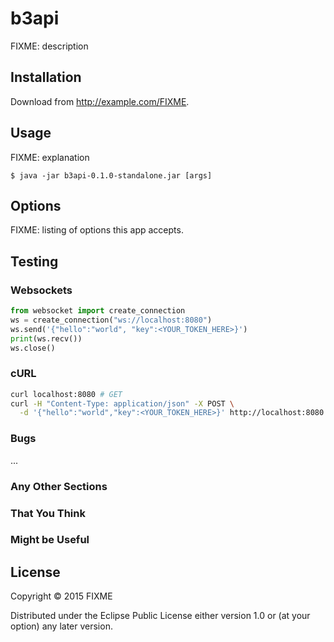 # b3api

FIXME: description

## Installation

Download from http://example.com/FIXME.

## Usage

FIXME: explanation

    $ java -jar b3api-0.1.0-standalone.jar [args]

## Options

FIXME: listing of options this app accepts.

## Testing

### Websockets

```python
from websocket import create_connection
ws = create_connection("ws://localhost:8080")
ws.send('{"hello":"world", "key":<YOUR_TOKEN_HERE>}')
print(ws.recv())
ws.close()
```

### cURL
```bash
curl localhost:8080 # GET
curl -H "Content-Type: application/json" -X POST \
  -d '{"hello":"world","key":<YOUR_TOKEN_HERE>}' http://localhost:8080 # POST

```

### Bugs

...

### Any Other Sections
### That You Think
### Might be Useful

## License

Copyright © 2015 FIXME

Distributed under the Eclipse Public License either version 1.0 or (at
your option) any later version.
